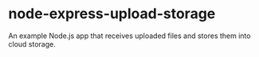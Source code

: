 # node-express-upload-storage

An example Node.js app that receives uploaded files and stores them into cloud storage.
